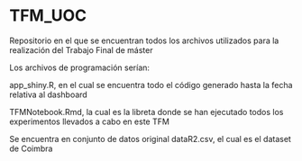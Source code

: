 # TFM_UOC
Repositorio en el que se encuentran todos los archivos utilizados para la realización del Trabajo Final de máster

Los archivos de programación serían:

app_shiny.R, en el cual se encuentra todo el código generado hasta la fecha relativa al dashboard 

TFMNotebook.Rmd, la cual es la libreta donde se han ejecutado todos los experimentos  llevados a cabo en este TFM


Se encuentra en conjunto de datos original dataR2.csv, el cual es el dataset de Coimbra



